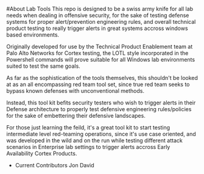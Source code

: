 #About Lab Tools
This repo is designed to be a swiss army knife for all lab needs when dealing in offensive security,
for the sake of testing defense systems for proper alert/prevention engineering rules, and overall technical 
product testing to really trigger alerts in great systems accross windows based environments.

Originally developed for use by the Technical Product Enablement team at Palo Alto Networks for Cortex testing, 
the LOTL style incorporated in the Powershell commands will prove suitable for all Windows lab environments 
suited to test the same goals.

As far as the sophistication of the tools themselves, this shouldn't be looked at as an all encompassing 
red team tool set, since true red team seeks to bypass known defenses with unconventional methods. 

Instead, this tool kit befits security testers who wish to trigger alerts in their Defense architecture 
to properly test defensive engineering rules/policies for the sake of embettering their defensive landscapes.

For those just learning the feild, it's a great tool kit to start testing intermediate level red-teaming operations, since 
it's use case oriented, and was developed in the wild and on the run while testing different attack scenarios in Enterprise 
lab settings to trigger alerts accross Early Availability Cortex Products.


* Current Contributors
  Jon David
    




